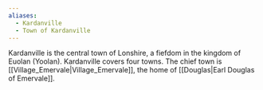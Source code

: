 ```yaml
---
aliases:
  - Kardanville
  - Town of Kardanville
---
```

Kardanville is the central town of Lonshire, a fiefdom in the kingdom of Euolan (Yoolan). Kardanville covers four towns. The chief town is [[Village_Emervale|Village_Emervale]], the home of [[Douglas|Earl Douglas of Emervale]].